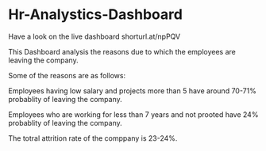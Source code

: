 # Hr-Analystics-Dashboard
Have a look on the live dashboard shorturl.at/npPQV

This Dashboard analysis the reasons due to which the employees are leaving the company.

Some of the reasons are as follows:

Employees having low salary and projects more than 5 have around 70-71% probablity of leaving the company.

Employees who are working for less than 7 years and not prooted have 24% probablity of leaving the company.

The totral attrition rate of the comppany is 23-24%.
